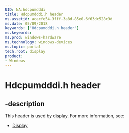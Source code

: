```yaml
---
UID: NA:hdcpumdddi
title: Hdcpumdddi.h header
ms.assetid: acacfe54-3fff-3a8d-85e0-6f63dc528c3d
ms.date: 05/09/2018
keywords: ["Hdcpumdddi.h header"]
ms.keywords: 
ms.prod: windows-hardware
ms.technology: windows-devices
ms.topic: portal
tech.root: display
product:
- Windows
---
```


# Hdcpumdddi.h header


## -description


This header is used by display. For more information, see:

- [Display](../_display/index.md)
